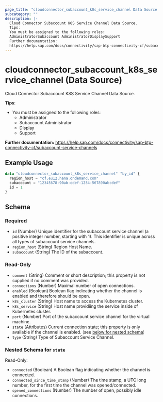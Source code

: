 ```yaml
---
page_title: "cloudconnector_subaccount_k8s_service_channel Data Source - cloudconnector"
subcategory: ""
description: |-
  Cloud Connector Subaccount K8S Service Channel Data Source.
  Tips:
  You must be assigned to the following roles:
  AdministratorSubaccount AdministratorDisplaySupport
  Further documentation:
  https://help.sap.com/docs/connectivity/sap-btp-connectivity-cf/subaccount-service-channels
---
```


# cloudconnector_subaccount_k8s_service_channel (Data Source)

Cloud Connector Subaccount K8S Service Channel Data Source.
				
__Tips:__
* You must be assigned to the following roles:
	* Administrator
	* Subaccount Administrator
	* Display
	* Support

__Further documentation:__
<https://help.sap.com/docs/connectivity/sap-btp-connectivity-cf/subaccount-service-channels>

## Example Usage

```terraform
data "cloudconnector_subaccount_k8s_service_channel" "by_id" {
  region_host = "cf.eu12.hana.ondemand.com"
  subaccount = "12345678-90ab-cdef-1234-567890abcdef"
  id = 1
}
```

<!-- schema generated by tfplugindocs -->
## Schema

### Required

- `id` (Number) Unique identifier for the subaccount service channel (a positive integer number, starting with 1). This identifier is unique across all types of subaccount service channels.
- `region_host` (String) Region Host Name.
- `subaccount` (String) The ID of the subaccount.

### Read-Only

- `comment` (String) Comment or short description; this property is not supplied if no comment was provided.
- `connections` (Number) Maximal number of open connections.
- `enabled` (Boolean) Boolean flag indicating whether the channel is enabled and therefore should be open.
- `k8s_cluster` (String) Host name to access the Kubernetes cluster.
- `k8s_service` (String) Host name providiing the service inside of Kubernetes cluster.
- `port` (Number) Port of the subaccount service channel for the virtual machine.
- `state` (Attributes) Current connection state; this property is only available if the channel is enabled. (see [below for nested schema](#nestedatt--state))
- `type` (String) Type of Subaccount Service Channel.

<a id="nestedatt--state"></a>
### Nested Schema for `state`

Read-Only:

- `connected` (Boolean) A Boolean flag indicating whether the channel is connected.
- `connected_since_time_stamp` (Number) The time stamp, a UTC long number, for the first time the channel was opened/connected.
- `opened_connections` (Number) The number of open, possibly idle connections.


